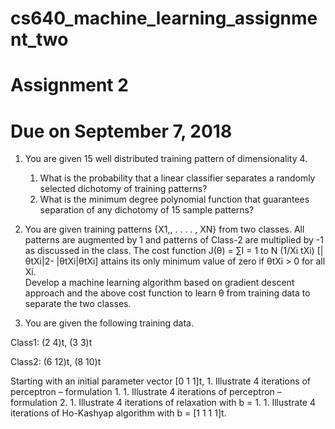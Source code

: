 # cs640_machine_learning_assignment_two

# Assignment 2
# Due on September 7, 2018
1.	You are given 15 well distributed training pattern of dimensionality 4.  
    1.	What is the probability that a linear classifier separates a randomly selected dichotomy of training patterns? 
    1.	What is the minimum degree polynomial function that guarantees separation of any dichotomy of 15 sample patterns?

1.	You are given training patterns {X1,, .  .  .  .  , XN}  from two classes. All patterns are augmented by 1 and patterns of Class-2 are multiplied by -1 as discussed in the class. 
The cost function J(θ) = ∑I = 1 to N (1/Xi tXi) [|θtXi|2-  |θtXi|θtXi] attains its only minimum value of zero if θtXi  > 0 for all Xi.  
Develop a machine learning algorithm based on gradient descent approach and the above cost function to learn θ from training data to separate the two classes. 

1.	You are given the following training data.

Class1: (2  4)t, (3  3)t 

Class2: (6 12)t, (8  10)t

Starting with an initial parameter vector [0 1 1]t,
    1.	Illustrate 4 iterations of perceptron – formulation 1.
    1.	Illustrate 4 iterations of perceptron – formulation 2.
    1.	Illustrate 4 iterations of relaxation with b = 1.
    1.	Illustrate 4 iterations of Ho-Kashyap algorithm with b = [1 1 1 1]t. 
